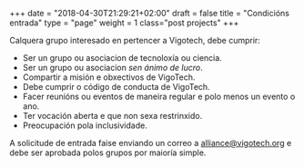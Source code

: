 +++
date = "2018-04-30T21:29:21+02:00"
draft = false
title = "Condicións entrada"
type = "page"
weight = 1
class="post projects"
+++

Calquera grupo interesado en pertencer a Vigotech, debe cumprir:

* Ser un grupo ou asociacion de tecnoloxía ou ciencia.
* Ser un grupo ou asociacion *sen ánimo de lucro*.
* Compartir a misión e obxectivos de VigoTech.
* Debe cumprir o código de conducta de VigoTech.
* Facer reunións ou eventos de maneira regular e polo menos un evento o ano.
* Ter vocación aberta e que non sexa restrinxido.
* Preocupación pola inclusividade.

A solicitude de entrada faise enviando un correo a alliance@vigotech.org e debe ser aprobada polos grupos por maioría simple.
